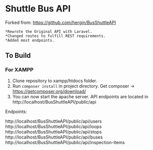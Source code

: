 # Shuttle Bus API 

Forked from: https://github.com/hergin/BusShuttleAPI

```
*Rewrote the Original API with Laravel.
*Changed routes to fulfill REST requirements.
*Added most endpoints.
```

## To Build
### For XAMPP
1. Clone repository to xampp/htdocs folder.
2. Run `composer install` in project directory. Get composer &#8594; https://getcomposer.org/download/
3. You can now start the apache server. API endpoints are located in http://localhost/BusShuttleAPI/public/api

Endpoints:

http://localhost/BusShuttleAPI/public/api/users
http://localhost/BusShuttleAPI/public/api/loops
http://localhost/BusShuttleAPI/public/api/stops
http://localhost/BusShuttleAPI/public/api/buses
http://localhost/BusShuttleAPI/public/api/inspection-items
